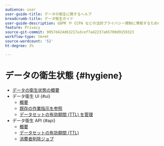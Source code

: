 ```yaml
---
audience: user
user-guide-title: データの衛生に関するヘルプ
breadcrumb-title: データ衛生ガイド
user-guide-description: GDPR や CCPA などの法的プライバシー規制に準拠するための、消費者データリクエストを管理します。
feature: Privacy
source-git-commit: 9057d424d63217a3cef7ad2237a65700d9159323
workflow-type: tm+mt
source-wordcount: '52'
ht-degree: 3%

---
```



# データの衛生状態 {#hygiene}

* [データの衛生状態の概要](./home.md)
* データ衛生 UI {#ui}
   * [概要](./ui/overview.md)
   * [既存の作業指示を参照](./ui/browse.md)
   * [データセットの有効期間 (TTL) を管理](./ui/ttl.md)
* データ衛生 API {#api}
   * [概要](./api/overview.md)
   * [データセットの有効期間 (TTL)](./api/ttl.md)
   * [消費者削除ジョブ](./api/jobs.md)
